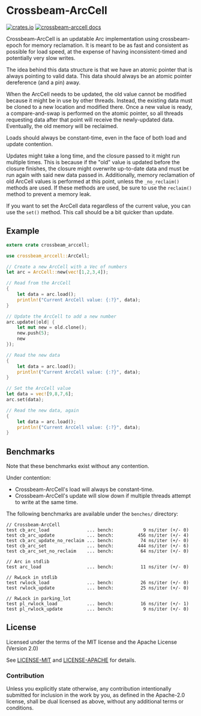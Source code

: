 # Crossbeam-ArcCell

[![crates.io](https://img.shields.io/crates/v/crossbeam-arccell.svg)](https://crates.io/crates/crossbeam-arccell)
[![crossbeam-arccell docs](https://docs.rs/crossbeam-arccell/badge.svg)](https://docs.rs/crossbeam-arccell)

Crossbeam-ArcCell is an updatable Arc implementation using crossbeam-epoch for memory reclamation.
It is meant to be as fast and consistent as possible for load speed, at the expense of having
inconsistent-timed and potentially very slow writes.

The idea behind this data structure is that we have an atomic pointer that is always pointing to valid data.
This data should always be an atomic pointer dereference (and a pin) away.

When the ArcCell needs to be updated, the old value cannot be modified because it might be in use by other
threads. Instead, the existing data must be cloned to a new location and modified there. Once a new value
is ready, a compare-and-swap is performed on the atomic pointer, so all threads requesting data after
that point will receive the newly-updated data. Eventually, the old memory will be reclaimed.

Loads should always be constant-time, even in the face of both load and update contention.

Updates might take a long time, and the closure passed to it might run multiple times. This is because
if the "old" value is updated before the closure finishes, the closure might overwrite up-to-date data
and must be run again with said new data passed in. Additionally, memory reclamation of old ArcCell values
is performed at this point, unless the `_no_reclaim()` methods are used. If these methods are used, be
sure to use the `reclaim()` method to prevent a memory leak.

If you want to set the ArcCell data regardless of the current value, you can use the `set()` method.
This call should be a bit quicker than update.

## Example

```rust
extern crate crossbeam_arccell;

use crossbeam_arccell::ArcCell;

// Create a new ArcCell with a Vec of numbers
let arc = ArcCell::new(vec![1,2,3,4]);

// Read from the ArcCell
{
    let data = arc.load();
    println!("Current ArcCell value: {:?}", data);
}

// Update the ArcCell to add a new number
arc.update(|old| {
    let mut new = old.clone();
    new.push(5);
    new
});

// Read the new data
{
    let data = arc.load();
    println!("Current ArcCell value: {:?}", data);
}

// Set the ArcCell value
let data = vec![9,8,7,6];
arc.set(data);

// Read the new data, again
{
    let data = arc.load();
    println!("Current ArcCell value: {:?}", data);
}
```

## Benchmarks

Note that these benchmarks exist without any contention.

Under contention: 
- Crossbeam-ArcCell's load will always be constant-time.
- Crossbeam-ArcCell's update will slow down if multiple threads attempt to write at the same time.

The following benchmarks are available under the `benches/` directory:

```no-run
// Crossbeam-ArcCell
test cb_arc_load              ... bench:           9 ns/iter (+/- 0)
test cb_arc_update            ... bench:         456 ns/iter (+/- 4)
test cb_arc_update_no_reclaim ... bench:          74 ns/iter (+/- 0)
test cb_arc_set               ... bench:         444 ns/iter (+/- 6)
test cb_arc_set_no_reclaim    ... bench:          64 ns/iter (+/- 0)

// Arc in stdlib
test arc_load                 ... bench:          11 ns/iter (+/- 0)

// RwLock in stdlib
test rwlock_load              ... bench:          26 ns/iter (+/- 0)
test rwlock_update            ... bench:          25 ns/iter (+/- 0)

// RwLock in parking_lot
test pl_rwlock_load           ... bench:          16 ns/iter (+/- 1)
test pl_rwlock_update         ... bench:           9 ns/iter (+/- 0)
```

## License

Licensed under the terms of the MIT license and the Apache License (Version 2.0)

See [LICENSE-MIT](LICENSE-MIT) and [LICENSE-APACHE](LICENSE-APACHE) for details.

### Contribution

Unless you explicitly state otherwise, any contribution intentionally submitted
for inclusion in the work by you, as defined in the Apache-2.0 license, shall be dual licensed as above, without any
additional terms or conditions.
